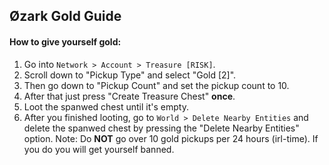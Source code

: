 ## Øzark Gold Guide

#### How to give yourself gold:
1. Go into `Network > Account > Treasure [RISK]`.
2. Scroll down to "Pickup Type" and select "Gold [2]".
3. Then go down to "Pickup Count" and set the pickup count to 10.
4. After that just press "Create Treasure Chest" **once**.
5. Loot the spanwed chest until it's empty.
6. After you finished looting, go to `World > Delete Nearby Entities` and delete the spanwed chest by pressing the "Delete Nearby Entities" option.
Note: Do **NOT** go over 10 gold pickups per 24 hours (irl-time). If you do you will get yourself banned.